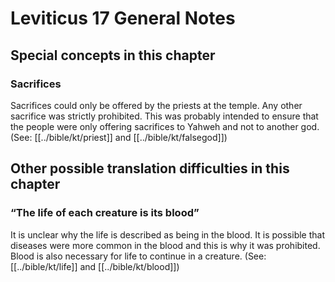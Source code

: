 # Leviticus 17 General Notes
## Special concepts in this chapter

### Sacrifices
Sacrifices could only be offered by the priests at the temple. Any other sacrifice was strictly prohibited. This was probably intended to ensure that the people were only offering sacrifices to Yahweh and not to another god. (See: [[../bible/kt/priest]] and [[../bible/kt/falsegod]])

## Other possible translation difficulties in this chapter

### “The life of each creature is its blood”
It is unclear why the life is described as being in the blood. It is possible that diseases were more common in the blood and this is why it was prohibited. Blood is also necessary for life to continue in a creature. (See: [[../bible/kt/life]] and [[../bible/kt/blood]])